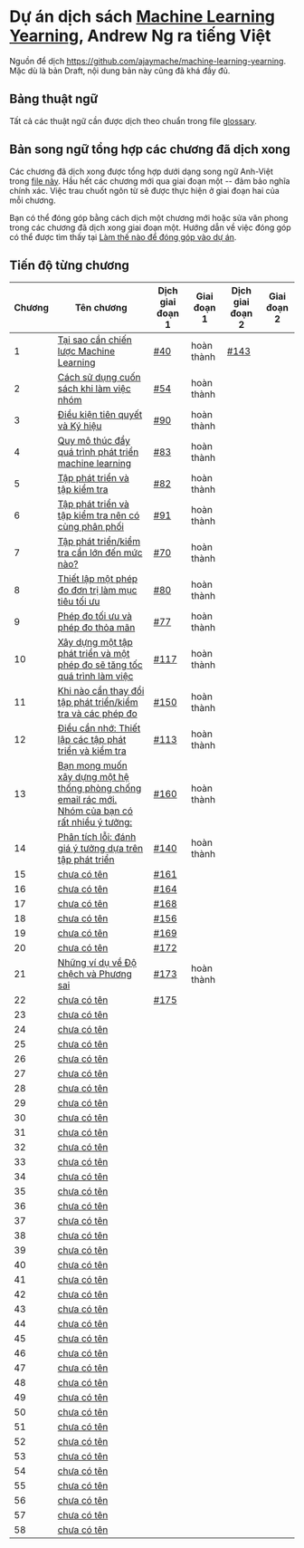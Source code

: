# Dự án dịch sách [Machine Learning Yearning](https://www.deeplearning.ai/machine-learning-yearning/), Andrew Ng ra tiếng Việt

Nguồn để dịch https://github.com/ajaymache/machine-learning-yearning. Mặc dù là bản Draft, nội dung bản này cũng đã khá đầy đủ.

## Bảng thuật ngữ
Tất cả các thuật ngữ cần được dịch theo chuẩn trong file [glossary](glossary.md).

## Bản song ngữ tổng hợp các chương đã dịch xong
Các chương đã dịch xong được tổng hợp dưới dạng song ngữ Anh-Việt trong [file này](chapters/all_chapters.md). Hầu hết các chương mới qua giai đoạn một -- đảm bảo nghĩa chính xác. Việc trau chuốt ngôn từ sẽ được thực hiện ở giai đoạn hai của mỗi chương. 

Bạn có thể đóng góp bằng cách dịch một chương mới hoặc sửa văn phong trong các chương đã dịch xong giai đoạn một. Hướng dẫn về việc đóng góp có thể được tìm thấy tại [Làm thế nào để đóng góp vào dự án](contribution.md).

## Tiến độ từng chương

| Chương | Tên chương                                                                                                            | Dịch giai đoạn 1              | Giai đoạn 1 | Dịch giai đoạn 2              | Giai đoạn 2 |
|--------|-----------------------------------------------------------------------------------------------------------------------|-------------------------------|-------------|-------------------------------|-------------|
| 1      | [Tại sao cần chiến lược Machine Learning](chapters/ch01.md)                                                           | [#40](http://bit.ly/2qt2j5I)  | hoàn thành  | [#143](http://bit.ly/2paL9t5) |             |
| 2      | [Cách sử dụng cuốn sách khi làm việc nhóm](chapters/ch02.md)                                                          | [#54](http://bit.ly/2P3wMRW)  | hoàn thành  |                               |             |
| 3      | [Điều kiện tiên quyết và Ký hiệu](chapters/ch03.md)                                                                   | [#90](http://bit.ly/2pG1Yfi)  | hoàn thành  |                               |             |
| 4      | [Quy mô thúc đẩy quá trình phát triển machine learning](chapters/ch04.md)                                             | [#83](http://bit.ly/2Bqursa)  | hoàn thành  |                               |             |
| 5      | [Tập phát triển và tập kiểm tra](chapters/ch05.md)                                                                    | [#82](http://bit.ly/2Mt4jmV)  | hoàn thành  |                               |             |
| 6      | [Tập phát triển và tập kiểm tra nên có cùng phân phối](chapters/ch06.md)                                              | [#91](http://bit.ly/2MxIAKE)  | hoàn thành  |                               |             |
| 7      | [Tập phát triển/kiểm tra cần lớn đến mức nào?](chapters/ch07.md)                                                      | [#70](http://bit.ly/35Jetrj)  | hoàn thành  |                               |             |
| 8      | [Thiết lập một phép đo đơn trị làm mục tiêu tối ưu](chapters/ch08.md)                                                 | [#80](http://bit.ly/2pGMCqX)  | hoàn thành  |                               |             |
| 9      | [Phép đo tối ưu và phép đo thỏa mãn](chapters/ch09.md)                                                                | [#77](http://bit.ly/2VVgJXM)  | hoàn thành  |                               |             |
| 10     | [Xây dựng một tập phát triển và một phép đo sẽ tăng tốc quá trình làm việc](chapters/ch10.md)                         | [#117](http://bit.ly/2WdLYxp) | hoàn thành  |                               |             |
| 11     | [ Khi nào cần thay đổi tập phát triển/kiểm tra và các phép đo](chapters/ch11.md)                                      | [#150](http://bit.ly/361NZkJ) | hoàn thành  |                               |             |
| 12     | [Điều cần nhớ: Thiết lập các tập phát triển và kiểm tra](chapters/ch12.md)                                            | [#113](http://bit.ly/2Pe9d9a) | hoàn thành  |                               |             |
| 13     | [Bạn mong muốn xây dựng một hệ thống phòng chống email rác mới. Nhóm của bạn có rất nhiều ý tưởng:](chapters/ch13.md) | [#160](http://bit.ly/2PprDnG) | hoàn thành  |                               |             |
| 14     | [Phân tích lỗi: đánh giá ý tưởng dựa trên tập phát triển](chapters/ch14.md)                                           | [#140](http://bit.ly/2W6QbDa) | hoàn thành  |                               |             |
| 15     | [chưa có tên](chapters/ch15.md)                                                                                       | [#161](http://bit.ly/36g8aMf) |             |                               |             |
| 16     | [chưa có tên](chapters/ch16.md)                                                                                       | [#164](http://bit.ly/2MRrGqB) |             |                               |             |
| 17     | [chưa có tên](chapters/ch17.md)                                                                                       | [#168](http://bit.ly/2JoQ5RZ) |             |                               |             |
| 18     | [chưa có tên](chapters/ch18.md)                                                                                       | [#156](http://bit.ly/348mZhW) |             |                               |             |
| 19     | [chưa có tên](chapters/ch19.md)                                                                                       | [#169](http://bit.ly/2WhQkUc) |             |                               |             |
| 20     | [chưa có tên](chapters/ch20.md)                                                                                       | [#172](http://bit.ly/2MSAigt) |             |                               |             |
| 21     | [Những ví dụ về Độ chệch và Phương sai](chapters/ch21.md)                                                             | [#173](http://bit.ly/2MSzFn7) | hoàn thành  |                               |             |
| 22     | [chưa có tên](chapters/ch22.md)                                                                                       | [#175](http://bit.ly/2BNdPeH) |             |                               |             |
| 23     | [chưa có tên](chapters/ch23.md)                                                                                       |                               |             |                               |             |
| 24     | [chưa có tên](chapters/ch24.md)                                                                                       |                               |             |                               |             |
| 25     | [chưa có tên](chapters/ch25.md)                                                                                       |                               |             |                               |             |
| 26     | [chưa có tên](chapters/ch26.md)                                                                                       |                               |             |                               |             |
| 27     | [chưa có tên](chapters/ch27.md)                                                                                       |                               |             |                               |             |
| 28     | [chưa có tên](chapters/ch28.md)                                                                                       |                               |             |                               |             |
| 29     | [chưa có tên](chapters/ch29.md)                                                                                       |                               |             |                               |             |
| 30     | [chưa có tên](chapters/ch30.md)                                                                                       |                               |             |                               |             |
| 31     | [chưa có tên](chapters/ch31.md)                                                                                       |                               |             |                               |             |
| 32     | [chưa có tên](chapters/ch32.md)                                                                                       |                               |             |                               |             |
| 33     | [chưa có tên](chapters/ch33.md)                                                                                       |                               |             |                               |             |
| 34     | [chưa có tên](chapters/ch34.md)                                                                                       |                               |             |                               |             |
| 35     | [chưa có tên](chapters/ch35.md)                                                                                       |                               |             |                               |             |
| 36     | [chưa có tên](chapters/ch36.md)                                                                                       |                               |             |                               |             |
| 37     | [chưa có tên](chapters/ch37.md)                                                                                       |                               |             |                               |             |
| 38     | [chưa có tên](chapters/ch38.md)                                                                                       |                               |             |                               |             |
| 39     | [chưa có tên](chapters/ch39.md)                                                                                       |                               |             |                               |             |
| 40     | [chưa có tên](chapters/ch40.md)                                                                                       |                               |             |                               |             |
| 41     | [chưa có tên](chapters/ch41.md)                                                                                       |                               |             |                               |             |
| 42     | [chưa có tên](chapters/ch42.md)                                                                                       |                               |             |                               |             |
| 43     | [chưa có tên](chapters/ch43.md)                                                                                       |                               |             |                               |             |
| 44     | [chưa có tên](chapters/ch44.md)                                                                                       |                               |             |                               |             |
| 45     | [chưa có tên](chapters/ch45.md)                                                                                       |                               |             |                               |             |
| 46     | [chưa có tên](chapters/ch46.md)                                                                                       |                               |             |                               |             |
| 47     | [chưa có tên](chapters/ch47.md)                                                                                       |                               |             |                               |             |
| 48     | [chưa có tên](chapters/ch48.md)                                                                                       |                               |             |                               |             |
| 49     | [chưa có tên](chapters/ch49.md)                                                                                       |                               |             |                               |             |
| 50     | [chưa có tên](chapters/ch50.md)                                                                                       |                               |             |                               |             |
| 51     | [chưa có tên](chapters/ch51.md)                                                                                       |                               |             |                               |             |
| 52     | [chưa có tên](chapters/ch52.md)                                                                                       |                               |             |                               |             |
| 53     | [chưa có tên](chapters/ch53.md)                                                                                       |                               |             |                               |             |
| 54     | [chưa có tên](chapters/ch54.md)                                                                                       |                               |             |                               |             |
| 55     | [chưa có tên](chapters/ch55.md)                                                                                       |                               |             |                               |             |
| 56     | [chưa có tên](chapters/ch56.md)                                                                                       |                               |             |                               |             |
| 57     | [chưa có tên](chapters/ch57.md)                                                                                       |                               |             |                               |             |
| 58     | [chưa có tên](chapters/ch58.md)                                                                                       |                               |             |                               |             |
